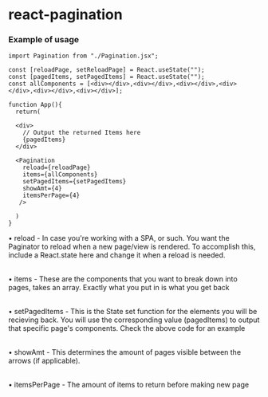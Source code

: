# react-pagination

<h3>Example of usage</h3>

    import Pagination from "./Pagination.jsx";
    
    const [reloadPage, setReloadPage] = React.useState("");
    const [pagedItems, setPagedItems] = React.useState("");
    const allComponents = [<div></div>,<div></div>,<div></div>,<div></div>,<div></div>,<div></div>];

    function App(){
      return(
      
      <div>
        // Output the returned Items here
        {pagedItems}
      </div>

      <Pagination
        reload={reloadPage}
        items={allComponents}
        setPagedItems={setPagedItems}
        showAmt={4}
        itemsPerPage={4}
       /> 
       
      )
    }

&bull; reload - In case you're working with a SPA, or such. You want the Paginator to reload when a new page/view is rendered. To accomplish this, include a React.state here and change it when a reload is needed.<br><br>

&bull; items - These are the components that you want to break down into pages, takes an array. Exactly what you put in is what you get back<br><br>

&bull; setPagedItems - This is the State set function for the elements you will be recieving back. You will use the corresponding value (pagedItems) to output that specific page's components. Check the above code for an example<br><br>

&bull; showAmt -  This determines the amount of pages visible between the arrows (if applicable).<br><br>

&bull; itemsPerPage - The amount of items to return before making new page<br><br>
